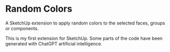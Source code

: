 # Random Colors
A SketchUp extension to apply random colors to the selected faces, groups or components.

This is my first extension for SketchUp. Some parts of the code have been generated with ChatGPT artificial intelligence.
